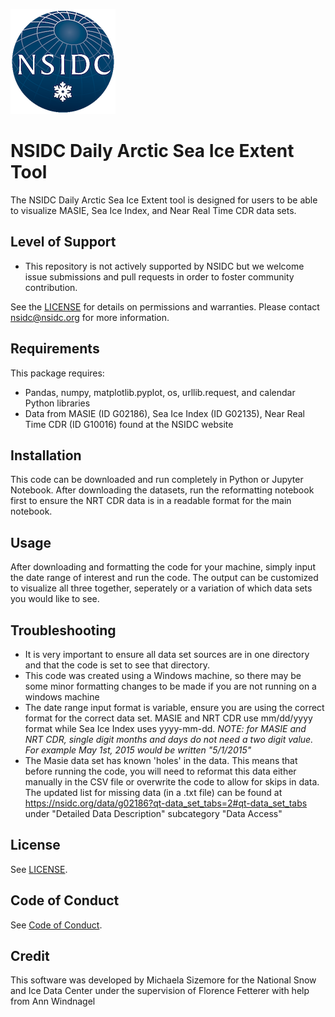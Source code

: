![NSIDC logo](/images/NSIDC_logo_2018_poster-1.png)


# NSIDC Daily Arctic Sea Ice Extent Tool

The NSIDC Daily Arctic Sea Ice Extent tool is designed for users to be able to visualize MASIE, Sea Ice Index, and Near Real Time CDR data sets.

## Level of Support

* This repository is not actively supported by NSIDC but we welcome issue submissions and pull requests in order to foster community contribution.

See the [LICENSE](LICENSE) for details on permissions and warranties. Please contact nsidc@nsidc.org for more information.

## Requirements

This package requires:
* Pandas, numpy, matplotlib.pyplot, os, urllib.request, and calendar Python libraries
* Data from MASIE (ID G02186), Sea Ice Index (ID G02135), Near Real Time CDR (ID G10016) found at the NSIDC website

## Installation
This code can be downloaded and run completely in Python or Jupyter Notebook. After downloading the datasets, run the reformatting notebook first to ensure the NRT CDR data is in a readable format for the main notebook. 

## Usage

After downloading and formatting the code for your machine, simply input the date range of interest and run the code. The output can be customized to visualize all three together, seperately or a variation of which data sets you would like to see.

## Troubleshooting
* It is very important to ensure all data set sources are in one directory and that the code is set to see that directory. 
* This code was created using a Windows machine, so there may be some minor formatting changes to be made if you are not running on a windows machine
* The date range input format is variable, ensure you are using the correct format for the correct data set. MASIE and NRT CDR use mm/dd/yyyy format while Sea Ice Index uses yyyy-mm-dd. 
*NOTE: for MASIE and NRT CDR, single digit months and days do not need a two digit value. For example May 1st, 2015 would be written "5/1/2015"*
* The Masie data set has known 'holes' in the data. This means that before running the code, you will need to reformat this data either manually in the CSV file or overwrite the code to allow for skips in data. The updated list for missing data (in a .txt file) can be found at https://nsidc.org/data/g02186?qt-data_set_tabs=2#qt-data_set_tabs under "Detailed Data Description" subcategory "Data Access"

## License

See [LICENSE](LICENSE).

## Code of Conduct

See [Code of Conduct](CODE_OF_CONDUCT.md).

## Credit

This software was developed by Michaela Sizemore for the National Snow and Ice Data Center under the supervision of Florence Fetterer with help from Ann Windnagel 

